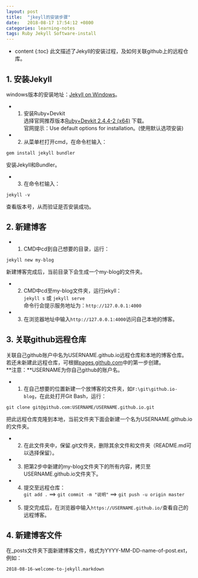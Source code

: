 ```yaml
---
layout: post
title:  "jkeyll的安装步骤"
date:   2018-08-17 17:54:12 +0800
categories: learning-notes
tags: Ruby Jekyll Software-install
---
```

* content
{:toc}
此文描述了Jekyll的安装过程，及如何关联github上的远程仓库。

## 1. 安装Jekyll

windows版本的安装地址：[Jekyll on Windows](https://jekyllrb.com/docs/windows/)。
+ 1) 安装Ruby+Devkit<br>
选择官网推荐版本[Ruby+Devkit 2.4.4-2 (x64)](https://www.ruby-lang.org/en/downloads/) 下载。<br>
官网提示：Use default options for installation。(使用默认选项安装)
+ 2) 从菜单栏打开cmd，在命令栏输入：
```
gem install jekyll bundler
```
安装Jekyll和Bundler。
+ 3) 在命令栏输入：
```
jekyll -v
```
查看版本号，从而验证是否安装成功。

## 2. 新建博客

+ 1) CMD中cd到自己想要的目录，运行：
```
jekyll new my-blog
```
新建博客完成后，当前目录下会生成一个my-blog的文件夹。
+ 2) CMD中cd至my-blog文件夹，运行jekyll：<br>
`jekyll s`  或  `jekyll serve`<br>
命令行会提示服务地址为：`http://127.0.0.1:4000`
+ 3) 在浏览器地址中输入`http://127.0.0.1:4000`访问自己本地的博客。




## 3. 关联github远程仓库

关联自己github账户中名为USERNAME.github.io远程仓库和本地的博客仓库。<br>
若还未新建此远程仓库，可根据[pages.github.com](https://pages.github.com/)中的第一步创建。<br>
**注意：**USERNAME为你自己github的账户名。
+ 1) 在自己想要的位置新建一个放博客的文件夹，如`F:\git\github.io-blog`，在此处打开Git Bash，运行：
```
git clone git@github.com:USERNAME/USERNAME.github.io.git
```
把此远程仓库克隆到本地，当前文件夹下面会新建一个名为USERNAME.github.io的文件夹。
+ 2) 在此文件夹中，保留.git文件夹，删除其余文件和文件夹（README.md可以选择保留）。
+ 3) 把第2步中新建的my-blog文件夹下的所有内容，拷贝至USERNAME.github.io文件夹下。
+ 4) 提交至远程仓库：<br>
`git add .` ==> `git commit -m "说明"` ==> `git push -u origin master`
+ 5) 提交完成后，在浏览器中输入`https://USERNAME.github.io/`查看自己的远程博客。

## 4. 新建博客文件

在_posts文件夹下面新建博客文件，格式为YYYY-MM-DD-name-of-post.ext，例如：
```
2018-08-16-welcome-to-jekyll.markdown
```